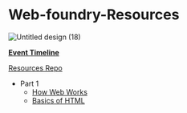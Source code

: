 # Web-foundry-Resources

![Untitled design (18)](https://user-images.githubusercontent.com/57913645/132491302-67857310-a111-448a-ad66-8a6e3d790a57.png)

**[Event Timeline](/timeline.md)**


[Resources Repo](https://github.com/tinkerhublbsce/Web-foundry-Resources)

- Part 1
  - [How Web Works](/part1/1-how-web-works)
  - [Basics of HTML](/part1/2-basics-of-html)
